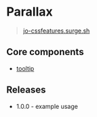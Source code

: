 # Parallax

> [jo-cssfeatures.surge.sh](http://jo-cssfeatures.surge.sh/)

## Core components

- [tooltip](/assets/css/features/tooltip.css)

## Releases

- 1.0.0 - example usage
